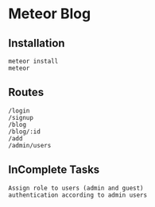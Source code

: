 # Meteor Blog


## Installation 
    meteor install
    meteor
 
 ## Routes
    /login
    /signup
    /blog
    /blog/:id
    /add  
    /admin/users
 
 
 ## InComplete Tasks
    Assign role to users (admin and guest)
    authentication according to admin users
 
 
